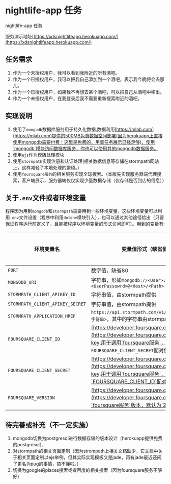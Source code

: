 # nightlife-app 任务 
nightlife-app 任务

服务演示地址[https://xdsnightlifeapp.herokuapp.com/](https://xdsnightlifeapp.herokuapp.com/)

## 任务需求
1. 作为一个未授权用户，我可以看到我附近的所有酒吧。
1. 作为一个已授权用户，我可以把我自己添加到一个酒吧，表示我今晚将会去那儿。
1. 作为一个已授权用户，如果我不再想去某个酒吧，可以把自己从酒吧中移出。
1. 作为一个未授权用户，在我登录后我不需要重新搜索附近的酒吧。

## 实现说明

1. 使用了`mongodb`数据库服务用于持久化数据,数据利用[https://mlab.com](https://mlab.com)提供的500MB免费数据空间部署(因为herokuapp上直接使用mongodb需要付费！这里是免费的，用着任务展示已经足够)，使用`mongodb`模块访问数据库服务，你也可以使用其他mongodb数据服务。
1. 使用`ejs`作为模版处理模块
1. 使用`stormpath`实现注册和认证处理(相关数据信息等存储在stormpath网站上，这样减轻了本地处理的繁琐。)
1. 使用`foursquare服务`的相关服务实现全球搜索。（本版先实现服务器端代理搜索，客户端展示，服务器端仅仅实现少量数据存储（仅存储是否到店的信息））

## 关于`.env`文件或者环境变量
  程序因为用到`mongodb`和`stormpath`需要用到一些环境变量，这些环境变量可以利用`.env`文件设置（程序中利用`dotenv`模块引入），也可以通过其他途径给出（只要保证程序运行前定义了，且能被程序以环境变量的形式访问即可）。用到的变量有:

| 环境变量名 | 变量值形式（缺省值）| 是否必须 |
| ------------- | ------------- | ------------- |
|  `PORT` | 数字值，缺省80 | 否  |
|  `MONGODB_URI` | 字符串，形如`mongodb://<User>:<UserPassowrd>@<Host>/<Path>` | 是  |
|  `STORMPATH_CLIENT_APIKEY_ID` | 字符串值，由stormpath提供 | 是  |
|  `STORMPATH_CLIENT_APIKEY_SECRET` | 字符串值，由stormpath提供 | 是  |
|  `STORMPATH_APPLICATION_HREF` | `https://api.stormpath.com/v1/applications/<字符串>`，其中的字符串由stormpath提供 | 是  |
|  `FOURSQUARE_CLIENT_ID` | [https://developer.foursquare.com/](https://developer.foursquare.com/)申请的一个key,用于调用`foursquare服务`，其和 `FOURSQUARE_CLIENT_SECRET`配对使用 | 是 |
|  `FOURSQUARE_CLIENT_SECRET` | [https://developer.foursquare.com/](https://developer.foursquare.com/)申请的一个key,用于调用`foursquare服务`，其和`FOURSQUARE_CLIENT_ID`配对使用 | 是 |
|  `FOURSQUARE_VERSION` | [https://developer.foursquare.com/](https://developer.foursquare.com/)申请的`foursquare服务`版本，默认为`20161026` | 否 |
## 待完善或补充（不一定实施）

1. mongodb切换为postgresql进行数据存储的版本设计（herokuapp提供免费的postgresql），
1. 对stormpath的相关页面定制（因为strompath上相关文档缺少，它文档中关于相关页面定制以ejs举例，但其实际实现模板又是jade，再有jade最近还闹了更名为pug的事情，搞不懂啦。）
1. 切换为google的places搜索或者百度的相关搜索（因为foursquare服务不够好）
